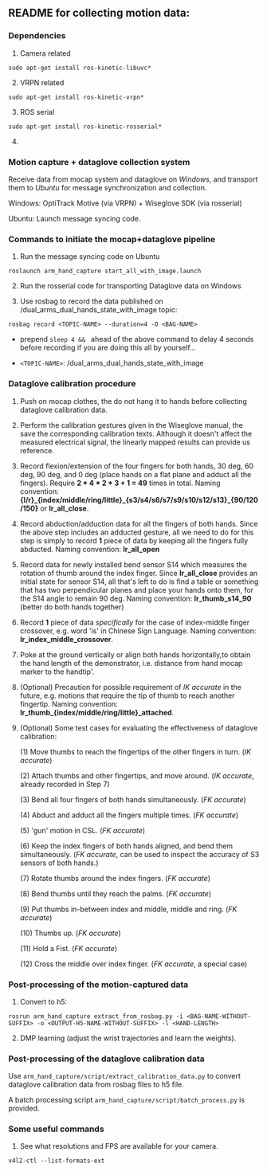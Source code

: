 ## README for collecting motion data:


### Dependencies

1. Camera related

```shell
sudo apt-get install ros-kinetic-libuvc*
```

2. VRPN related
```shell
sudo apt-get install ros-kinetic-vrpn*
```

3. ROS serial
```shell
sudo apt-get install ros-kinetic-rosserial*
```

4.


### Motion capture + dataglove collection system

Receive data from mocap system and dataglove on *Windows*, and transport them to *Ubuntu* for message synchronization and collection.

Windows: OptiTrack Motive (via VRPN) + Wiseglove SDK (via rosserial)

Ubuntu: Launch message syncing code.

### Commands to initiate the mocap+dataglove pipeline

1. Run the message syncing code on Ubuntu
```shell
roslaunch arm_hand_capture start_all_with_image.launch
```

2. Run the rosserial code for transporting Dataglove data on Windows

3. Use rosbag to record the data published on /dual_arms_dual_hands_state_with_image topic:

```shell
rosbag record <TOPIC-NAME> --duration=4 -O <BAG-NAME>
```

* prepend ```sleep 4 && ``` ahead of the above command to delay 4 seconds before recording if you are doing this all by yourself...

* ```<TOPIC-NAME>```: /dual_arms_dual_hands_state_with_image


### Dataglove calibration procedure
1. Push on mocap clothes, the do not hang it to hands before collecting dataglove calibration data.

2. Perform the calibration gestures given in the Wiseglove manual, the save the corresponding calibration texts.
Although it doesn't affect the measured electrical signal, the linearly mapped results can provide us reference.

3. Record flexion/extension of the four fingers for both hands, 30 deg, 60 deg, 90 deg, and 0 deg (place hands on a flat plane and adduct all the fingers). Require **2 * 4 * 2 * 3 + 1 = 49** times in total.
  Naming convention: **{l/r}\_{index/middle/ring/little}\_{s3/s4/s6/s7/s9/s10/s12/s13}\_{90/120/150}** or **lr_all_close**.

4. Record abduction/adduction data for all the fingers of both hands. Since the above step includes an adducted gesture, all we need to do for this step is simply to record **1** piece of data by keeping all the fingers fully abducted.
  Naming convention: **lr_all_open**

5. Record data for newly installed bend sensor S14 which measures the rotation of thumb around the index finger. Since **lr_all_close** provides an initial state for sensor S14, all that's left to do is find a table or something that has two perpendicular planes and place your hands onto them, for the S14 angle to remain 90 deg.
  Naming convention: **lr_thumb_s14_90** (better do both hands together)

6. Record **1** piece of data *specifically* for the case of index-middle finger crossover, e.g. word 'is' in Chinese Sign Language.
  Naming convention: **lr_index_middle_crossover**.

7. Poke at the ground vertically or align both hands horizontally,to obtain the hand length of the demonstrator, i.e. distance from hand mocap marker to the handtip'.

8. (Optional) Precaution for possible requirement of *IK accurate* in the future, e.g. motions that require the tip of thumb to reach another fingertip.
  Naming convention: **lr_thumb_{index/middle/ring/little}_attached**.

9. (Optional) Some test cases for evaluating the effectiveness of dataglove calibration:

    (1) Move thumbs to reach the fingertips of the other fingers in turn. (*IK accurate*)

    (2) Attach thumbs and other fingertips, and move around. (*IK accurate*, already recorded in Step 7)

    (3) Bend all four fingers of both hands simultaneously. (*FK accurate*)

    (4) Abduct and adduct all the fingers multiple times. (*FK accurate*)

    (5) 'gun' motion in CSL. (*FK accurate*)

    (6) Keep the index fingers of both hands aligned, and bend them simultaneously. (*FK accurate*, can be used to inspect the accuracy of S3 sensors of both hands.)

    (7) Rotate thumbs around the index fingers. (*FK accurate*)

    (8) Bend thumbs until they reach the palms. (*FK accurate*)

    (9) Put thumbs in-between index and middle, middle and ring. (*FK accurate*)

    (10) Thumbs up. (*FK accurate*)

    (11) Hold a Fist. (*FK accurate*)

    (12) Cross the middle over index finger. (*FK accurate*, a special case)


### Post-processing of the motion-captured data
1. Convert to h5:
```shell
rosrun arm_hand_capture extract_from_rosbag.py -i <BAG-NAME-WITHOUT-SUFFIX> -o <OUTPUT-H5-NAME-WITHOUT-SUFFIX> -l <HAND-LENGTH>
```

2. DMP learning (adjust the wrist trajectories and learn the weights).



### Post-processing of the dataglove calibration data

Use ```arm_hand_capture/script/extract_calibration_data.py``` to convert dataglove calibration data from rosbag files to h5 file.

A batch processing script ```arm_hand_capture/script/batch_process.py``` is provided.


### Some useful commands
1. See what resolutions and FPS are available for your camera.
```shell
v4l2-ctl --list-formats-ext
```
